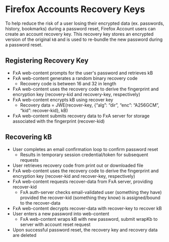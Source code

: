 # Firefox Accounts Recovery Keys

To help reduce the risk of a user losing their encrypted data
(ex. passwords, history, bookmarks) during a password reset,
Firefox Account users can create an account recovery key. This
recovery key stores an encrypted version of the
original `kB` and is used to re-bundle the new password during a
password reset.

## Registering Recovery Key

* FxA web-content prompts for the user's password and retrieves kB
* FxA web-content generates a random binary recovery code
  * Recovery code is between 16 and 32 in length
* FxA web-content uses the recovery code to derive the fingerprint and
encryption key (recovery-kid and recovery-key, respectively)
* FxA web-content encrypts kB using recover key
  * Recovery data = JWE(recover-key, {“alg”: “dir”, “enc”: “A256GCM”, “kid”:  recover-kid}, kB)
* FxA web-content submits recovery data to FxA server for
storage associated with the fingerprint (recover-kid)

## Recovering kB

* User completes an email confirmation loop to confirm password reset
  * Results in temporary session credential/token for subsequent requests
* User retrieves recovery code from print out or downloaded file
* FxA web-content uses the recovery code to derive the fingerprint
and encryption key (recover-kid and recover-key, respectively)
* FxA web-content requests recover-data from FxA server, providing recover-kid
  * FxA auth-server checks email-validated user (something they have) provided
  the recover-kid (something they know) is assigned/bound to the recover-data
* FxA web-content decrypts recover-data with recover-key to recover kB
* User enters a new password into web-content
  * FxA web-content wraps kB with new password, submit wrapKb
  to server with account reset request
* Upon successful password reset, the recovery key and recovery data are deleted